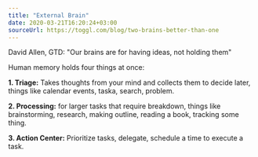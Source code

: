 ```yaml
---
title: "External Brain"
date: 2020-03-21T16:20:24+03:00
sourceUrl: https://toggl.com/blog/two-brains-better-than-one
---
```


David Allen, GTD: "Our brains are for having ideas, not holding them"

Human memory holds four things at once:

**1. Triage:** Takes thoughts from your mind and collects them to decide later, things like calendar events, taska, search, problem.

**2. Processing:** for larger tasks that require breakdown, things like brainstorming, research, making outline, reading a book, tracking some thing.

**3. Action Center:** Prioritize tasks, delegate, schedule a time to execute a task.